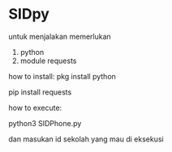 # SIDpy

untuk menjalakan memerlukan
1. python
2. module requests

how to install:
pkg install python

pip install requests

how to execute:

python3 SIDPhone.py

dan masukan id sekolah yang mau di eksekusi
